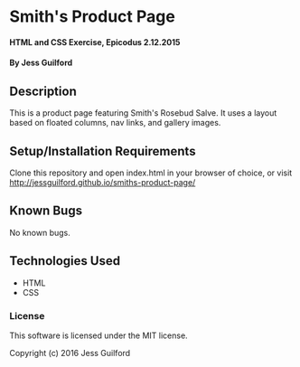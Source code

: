 # Smith's Product Page

#### HTML and CSS Exercise, Epicodus 2.12.2015

#### By Jess Guilford

## Description

This is a product page featuring Smith's Rosebud Salve. It uses a layout based on floated columns, nav links, and gallery images.

## Setup/Installation Requirements

Clone this repository and open index.html in your browser of choice, or visit http://jessguilford.github.io/smiths-product-page/

## Known Bugs

No known bugs.

## Technologies Used

- HTML
- CSS

### License

This software is licensed under the MIT license.

Copyright (c) 2016 Jess Guilford
